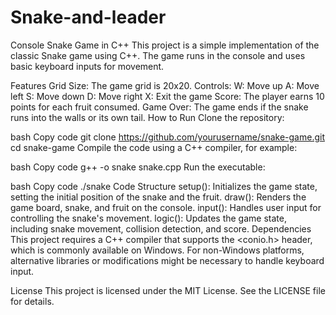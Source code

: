 # Snake-and-leader
Console Snake Game in C++
This project is a simple implementation of the classic Snake game using C++. The game runs in the console and uses basic keyboard inputs for movement.

Features
Grid Size: The game grid is 20x20.
Controls:
W: Move up
A: Move left
S: Move down
D: Move right
X: Exit the game
Score: The player earns 10 points for each fruit consumed.
Game Over: The game ends if the snake runs into the walls or its own tail.
How to Run
Clone the repository:

bash
Copy code
git clone https://github.com/yourusername/snake-game.git
cd snake-game
Compile the code using a C++ compiler, for example:

bash
Copy code
g++ -o snake snake.cpp
Run the executable:

bash
Copy code
./snake
Code Structure
setup(): Initializes the game state, setting the initial position of the snake and the fruit.
draw(): Renders the game board, snake, and fruit on the console.
input(): Handles user input for controlling the snake's movement.
logic(): Updates the game state, including snake movement, collision detection, and score.
Dependencies
This project requires a C++ compiler that supports the <conio.h> header, which is commonly available on Windows. For non-Windows platforms, alternative libraries or modifications might be necessary to handle keyboard input.

License
This project is licensed under the MIT License. See the LICENSE file for details.


